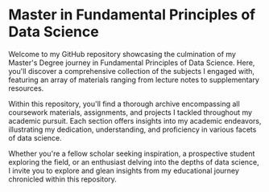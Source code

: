 # Master in Fundamental Principles of Data Science
Welcome to my GitHub repository showcasing the culmination of my Master's Degree journey in Fundamental Principles of Data Science. Here, you'll discover a comprehensive collection of the subjects I engaged with, featuring an array of materials ranging from lecture notes to supplementary resources.

Within this repository, you'll find a thorough archive encompassing all coursework materials, assignments, and projects I tackled throughout my academic pursuit. Each section offers insights into my academic endeavors, illustrating my dedication, understanding, and proficiency in various facets of data science.

Whether you're a fellow scholar seeking inspiration, a prospective student exploring the field, or an enthusiast delving into the depths of data science, I invite you to explore and glean insights from my educational journey chronicled within this repository.
